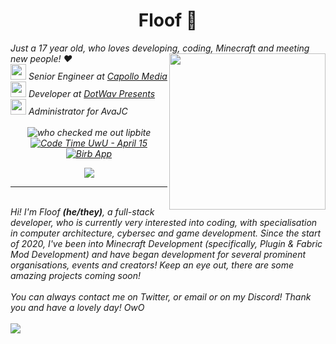 <div align='center'>
  <h1>Floof 🧡</h1>
</div>
  <i>Just a 17 year old, who loves developing, coding, Minecraft and meeting new people! ❤️</i>
  <img align='right' src="https://cdn.discordapp.com/attachments/870748925571792916/966399633888780298/Untitled1057_20220206015736-modified.png" width="250">
  <br>
  <i><img src="https://media.giphy.com/media/VgCDAzcKvsR6OM0uWg/giphy.gif" width="25"> <i>Senior Engineer at <a href="https://www.capollomedia.com">Capollo Media</a></i>
    <br>
  <i><img src="https://media.giphy.com/media/VgCDAzcKvsR6OM0uWg/giphy.gif" width="25"> <i>Developer at <a href="https://dotwavpresents.org/">DotWav Presents</a></i>
    <br>
  <i><img src="https://media.giphy.com/media/VgCDAzcKvsR6OM0uWg/giphy.gif" width="25"> <i>Administrator for AvaJC</i>
  <br>
    <br>
<div align='center'>
  <img alt="who checked me out lipbite" src="https://komarev.com/ghpvc/?username=floofcat" />
  <a href="https://wakatime.com/@15a707f0-e01c-42c8-b5fc-2f82e7b21c7f"><img src="https://wakatime.com/badge/user/15a707f0-e01c-42c8-b5fc-2f82e7b21c7f.svg" alt="Code Time UwU - April 15" /></a>
  <a href="https://twitter.com/intent/follow?screen_name=floo__f">
        <img src="https://img.shields.io/twitter/follow/floo__f?style=social&logo=twitter"
            alt="Birb App"></a>
    </div>

<p align="center">
  <a href="https://skillicons.dev">
    <img src="https://skillicons.dev/icons?i=arduino,bash,c,cpp,discord,bots,eclipse,java,kotlin,mysql,py,pytorch,raspberrypi" />
  </a>
</p>
    </i>
<hr />
<br>
  Hi! I'm Floof <b>(he/they)</b>, a full-stack developer, who is currently very interested into coding, with specialisation in computer architecture, cybersec and game development. Since the start   of 2020, I've been into Minecraft Development (specifically, Plugin & Fabric Mod Development) and have began development for several prominent organisations, events     and creators! Keep an eye out, there are some amazing projects coming soon!
  <br>
  <br>
  You can always contact me on Twitter, or email or on my Discord! Thank you and have a lovely day! OwO
  <br>
   <br> 
<img src="https://lanyard.cnrad.dev/api/363983542889349120?bg=333333&borderRadius=10px" />  


